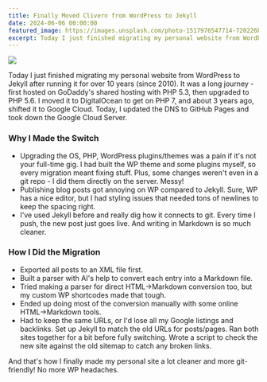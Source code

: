 ```yaml
---
title: Finally Moved Clivern from WordPress to Jekyll
date: 2024-06-06 00:00:00
featured_image: https://images.unsplash.com/photo-1517976547714-720226b864c1
excerpt: Today I just finished migrating my personal website from WordPress to Jekyll after running it for over 10 years (since 2010). It was a long journey - first hosted on GoDaddy's shared hosting with PHP 5.3, then upgraded to PHP 5.6. I moved it to DigitalOcean to get on PHP 7, and about 3 years ago, shifted it to Google Cloud. Today, I updated the DNS to GitHub Pages and took down the Google Cloud Server.
---
```


![](https://images.unsplash.com/photo-1517976547714-720226b864c1)

Today I just finished migrating my personal website from WordPress to Jekyll after running it for over 10 years (since 2010). It was a long journey - first hosted on GoDaddy's shared hosting with PHP 5.3, then upgraded to PHP 5.6. I moved it to DigitalOcean to get on PHP 7, and about 3 years ago, shifted it to Google Cloud. Today, I updated the DNS to GitHub Pages and took down the Google Cloud Server.

### Why I Made the Switch

- Upgrading the OS, PHP, WordPress plugins/themes was a pain if it's not your full-time gig. I had built the WP theme and some plugins myself, so every migration meant fixing stuff. Plus, some changes weren't even in a git repo - I did them directly on the server. Messy!
- Publishing blog posts got annoying on WP compared to Jekyll. Sure, WP has a nice editor, but I had styling issues that needed tons of newlines to keep the spacing right.
- I've used Jekyll before and really dig how it connects to git. Every time I push, the new post just goes live. And writing in Markdown is so much cleaner.


### How I Did the Migration

- Exported all posts to an XML file first.
- Built a parser with AI's help to convert each entry into a Markdown file.
- Tried making a parser for direct HTML->Markdown conversion too, but my custom WP shortcodes made that tough.
- Ended up doing most of the conversion manually with some online HTML->Markdown tools.
- Had to keep the same URLs, or I'd lose all my Google listings and backlinks. Set up Jekyll to match the old URLs for posts/pages. Ran both sites together for a bit before fully switching. Wrote a script to check the new site against the old sitemap to catch any broken links.


And that's how I finally made my personal site a lot cleaner and more git-friendly! No more WP headaches.
